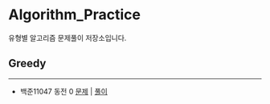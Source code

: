 # Algorithm_Practice
유형별 알고리즘 문제풀이 저장소입니다.<br>

## Greedy ##
------
- 백준11047 동전 0 [문제](https://www.acmicpc.net/problem/11047)&nbsp;|&nbsp;[풀이](/Greedy/1.py)


